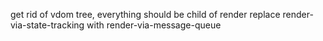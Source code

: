 get rid of vdom tree, everything should be child of render
replace render-via-state-tracking with render-via-message-queue
